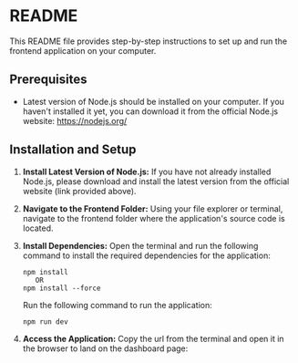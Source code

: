 # README

This README file provides step-by-step instructions to set up and run the frontend application on your computer.

## Prerequisites

- Latest version of Node.js should be installed on your computer. If you haven't installed it yet, you can download it from the official Node.js website: https://nodejs.org/

## Installation and Setup

1. **Install Latest Version of Node.js:**
   If you have not already installed Node.js, please download and install the latest version from the official website (link provided above).

2. **Navigate to the Frontend Folder:**
   Using your file explorer or terminal, navigate to the frontend folder where the application's source code is located.

3. **Install Dependencies:**
   Open the terminal and run the following command to install the required dependencies for the application:

   ```
   npm install
      OR 
   npm install --force
   ```

   Run the following command to run the application:

    ```
    npm run dev
    ```

4. **Access the Application:**
    Copy the url from the terminal and open it in the browser to land on the dashboard page:
